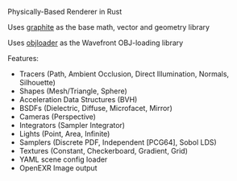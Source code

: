 Physically-Based Renderer in Rust

Uses [graphite](https://github.com/sshashank124/graphite) as the base math, vector and geometry library

Uses [objloader](https://github.com/sshashank124/objloader) as the Wavefront OBJ-loading library

Features:
- Tracers (Path, Ambient Occlusion, Direct Illumination, Normals, Silhouette)
- Shapes (Mesh/Triangle, Sphere)
- Acceleration Data Structures (BVH)
- BSDFs (Dielectric, Diffuse, Microfacet, Mirror)
- Cameras (Perspective)
- Integrators (Sampler Integrator)
- Lights (Point, Area, Infinite)
- Samplers (Discrete PDF, Independent [PCG64], Sobol LDS)
- Textures (Constant, Checkerboard, Gradient, Grid)
- YAML scene config loader
- OpenEXR Image output
